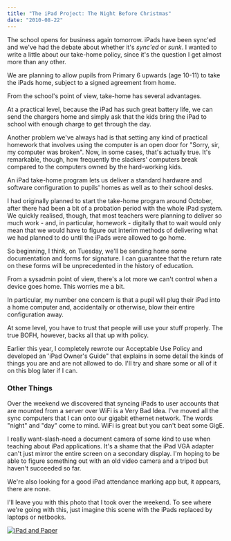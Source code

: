 ```yaml
---
title: "The iPad Project: The Night Before Christmas"
date: "2010-08-22"
---
```


The school opens for business again tomorrow. iPads have been sync'ed and we've had the debate about whether it's _sync'ed_ or _sunk_. I wanted to write a little about our take-home policy, since it's the question I get almost more than any other.

We are planning to allow pupils from Primary 6 upwards (age 10-11) to take the iPads home, subject to a signed agreement from home.

From the school's point of view, take-home has several advantages.

At a practical level, because the iPad has such great battery life, we can send the chargers home and simply ask that the kids bring the iPad to school with enough charge to get through the day.

Another problem we've always had is that setting any kind of practical homework that involves using the computer is an open door for "Sorry, sir, my computer was broken". Now, in some cases, that's actually true. It's remarkable, though, how frequently the slackers' computers break compared to the computers owned by the hard-working kids.

An iPad take-home program lets us deliver a standard hardware and software configuration to pupils' homes as well as to their school desks.

I had originally planned to start the take-home program around October, after there had been a bit of a probation period with the whole iPad system. We quickly realised, though, that most teachers were planning to deliver so much work - and, in particular, homework - digitally that to wait would only mean that we would have to figure out interim methods of delivering what we had planned to do until the iPads were allowed to go home.

So beginning, I think, on Tuesday, we'll be sending home some documentation and forms for signature. I can guarantee that the return rate on these forms will be unprecedented in the history of education.

From a sysadmin point of view, there's a lot more we can't control when a device goes home. This worries me a bit.

In particular, my number one concern is that a pupil will plug their iPad into a home computer and, accidentally or otherwise, blow their entire configuration away.

At some level, you have to trust that people will use your stuff properly. The true BOFH, however, backs all that up with policy.

Earlier this year, I completely rewrote our Acceptable Use Policy and developed an 'iPad Owner's Guide" that explains in some detail the kinds of things you are and are not allowed to do. I'll try and share some or all of it on this blog later if I can.

### Other Things

Over the weekend we discovered that syncing iPads to user accounts that are mounted from a server over WiFi is a Very Bad Idea. I've moved all the sync computers that I can onto our gigabit ethernet network. The words "night" and "day" come to mind. WiFi is great but you can't beat some GigE.

I really want-slash-need a document camera of some kind to use when teaching about iPad applications. It's a shame that the iPad VGA adapter can't just mirror the entire screen on a secondary display. I'm hoping to be able to figure something out with an old video camera and a tripod but haven't succeeded so far.

We're also looking for a good iPad attendance marking app but, it appears, there are none.

I'll leave you with this photo that I took over the weekend. To see where we're going with this, just imagine this scene with the iPads replaced by laptops or netbooks.

[![iPad and Paper](http://farm5.static.flickr.com/4093/4917090129_102f31703b.jpg)](http://www.flickr.com/photos/fraserspeirs/4917090129/ "iPad and Paper by fraserspeirs, on Flickr")
